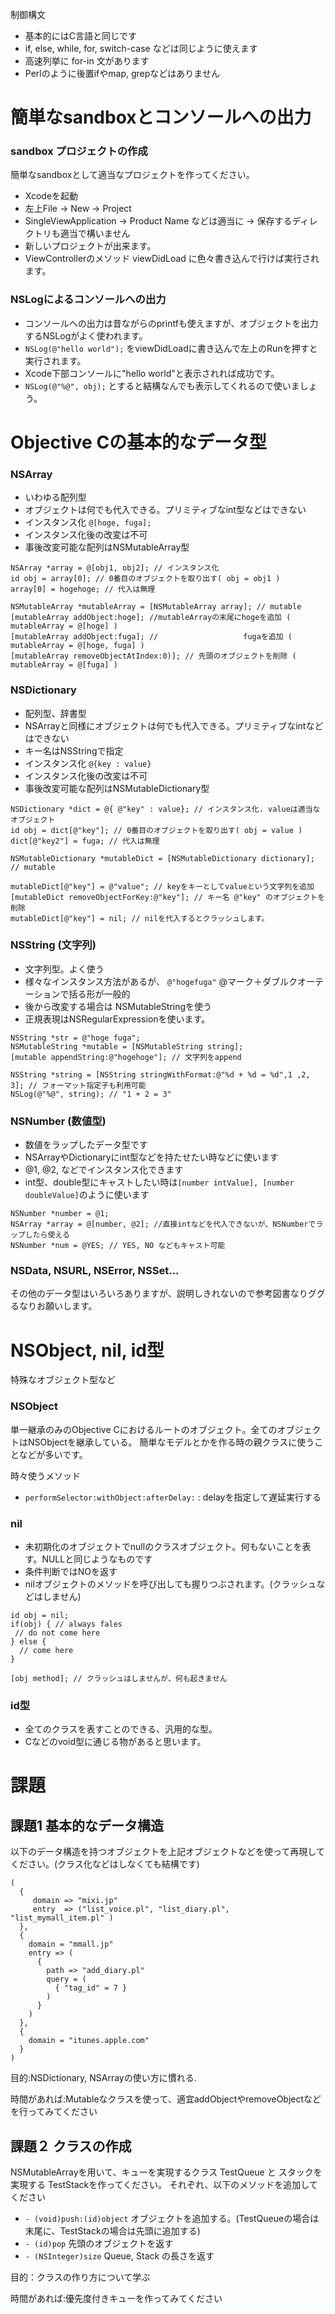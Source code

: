 制御構文
- 基本的にはC言語と同じです
- if, else, while, for, switch-case などは同じように使えます
- 高速列挙に for-in 文があります
- Perlのように後置ifやmap, grepなどはありません

# 簡単なsandboxとコンソールへの出力
### sandbox プロジェクトの作成
簡単なsandboxとして適当なプロジェクトを作ってください。
- Xcodeを起動
- 左上File → New → Project
- SingleViewApplication → Product Name などは適当に → 保存するディレクトリも適当で構いません
- 新しいプロジェクトが出来ます。
- ViewControllerのメソッド viewDidLoad に色々書き込んで行けば実行されます。

### NSLogによるコンソールへの出力
- コンソールへの出力は昔ながらのprintfも使えますが、オブジェクトを出力するNSLogがよく使われます。
- ``NSLog(@"hello world");`` をviewDidLoadに書き込んで左上のRunを押すと実行されます。
- Xcode下部コンソールに"hello world"と表示されれば成功です。
- `NSLog(@"%@", obj);` とすると結構なんでも表示してくれるので使いましょう。

# Objective Cの基本的なデータ型

### NSArray
  - いわゆる配列型
  - オブジェクトは何でも代入できる。プリミティブなint型などはできない
  - インスタンス化 `` @[hoge, fuga]; ``
  - インスタンス化後の改変は不可
  - 事後改変可能な配列はNSMutableArray型
```
NSArray *array = @[obj1, obj2]; // インスタンス化
id obj = array[0]; // 0番目のオブジェクトを取り出す( obj = obj1 )
array[0] = hogehoge; // 代入は無理

NSMutableArray *mutableArray = [NSMutableArray array]; // mutable
[mutableArray addObject:hoge]; //mutableArrayの末尾にhogeを追加 ( mutableArray = @[hoge] )
[mutableArray addObject:fuga]; //                   fugaを追加 ( mutableArray = @[hoge, fuga] )
[mutableArray removeObjectAtIndex:0)]; // 先頭のオブジェクトを削除 ( mutableArray = @[fuga] )
```

###  NSDictionary
  - 配列型、辞書型
  - NSArrayと同様にオブジェクトは何でも代入できる。プリミティブなintなどはできない
  - キー名はNSStringで指定
  - インスタンス化 `` @{key : value} ``
  - インスタンス化後の改変は不可
  - 事後改変可能な配列はNSMutableDictionary型
```
NSDictionary *dict = @{ @"key" : value}; // インスタンス化. valueは適当なオブジェクト
id obj = dict[@"key"]; // 0番目のオブジェクトを取り出す( obj = value )
dict[@"key2"] = fuga; // 代入は無理

NSMutableDictionary *mutableDict = [NSMutableDictionary dictionary]; // mutable

mutableDict[@"key"] = @"value"; // keyをキーとしてvalueという文字列を追加
[mutableDict removeObjectForKey:@"key"]; // キー名 @"key" のオブジェクトを削除
mutableDict[@"key"] = nil; // nilを代入するとクラッシュします。

```

###  NSString (文字列)
- 文字列型。よく使う
- 様々なインスタンス方法があるが、 ``@"hogefuga"`` @マーク＋ダブルクオーテーションで括る形が一般的
- 後から改変する場合は NSMutableStringを使う
- 正規表現はNSRegularExpressionを使います。
```
NSString *str = @"hoge fuga";
NSMutableString *mutable = [NSMutableString string];
[mutable appendString:@"hogehoge"]; // 文字列をappend

NSString *string = [NSString stringWithFormat:@"%d + %d = %d",1 ,2, 3]; // フォーマット指定子も利用可能
NSLog(@"%@", string); // "1 + 2 = 3"

```

###  NSNumber (数値型)
- 数値をラップしたデータ型です
- NSArrayやDictionaryにint型などを持たせたい時などに使います
- @1, @2, などでインスタンス化できます
- int型、double型にキャストしたい時は`[number intValue], [number doubleValue]`のように使います
```
NSNumber *number = @1;
NSArray *array = @[number, @2]; //直接intなどを代入できないが、NSNumberでラップしたら使える
NSNumber *num = @YES; // YES, NO などもキャスト可能

```

###  NSData, NSURL, NSError, NSSet...
その他のデータ型はいろいろありますが、説明しきれないので参考図書なりググるなりお願いします。


# NSObject, nil, id型
特殊なオブジェクト型など

### NSObject
単一継承のみのObjective Cにおけるルートのオブジェクト。全てのオブジェクトはNSObjectを継承している。
簡単なモデルとかを作る時の親クラスに使うことなどが多いです。

時々使うメソッド
- `performSelector:withObject:afterDelay:` : delayを指定して遅延実行する

### nil
- 未初期化のオブジェクトでnullのクラスオブジェクト。何もないことを表す。NULLと同じようなものです
- 条件判断ではNOを返す
- nilオブジェクトのメソッドを呼び出しても握りつぶされます。(クラッシュなどはしません)
```
id obj = nil;
if(obj) { // always fales
 // do not come here
} else {
  // come here
}

[obj method]; // クラッシュはしませんが、何も起きません
```

### id型
- 全てのクラスを表すことのできる、汎用的な型。
- Cなどのvoid型に通じる物があると思います。



# 課題
## 課題1 基本的なデータ構造
以下のデータ構造を持つオブジェクトを上記オブジェクトなどを使って再現してください。(クラス化などはしなくても結構です)
```
(
  {
     domain => "mixi.jp"
     entry  => ("list_voice.pl", "list_diary.pl", "list_mymall_item.pl" )
  },
  {
    domain = "mmall.jp"
    entry => (
      {
        path => "add_diary.pl"
        query = (
          { "tag_id" = 7 }
        )
      }
    )
  },
  {
    domain = "itunes.apple.com"
  }
)
```
目的:NSDictionary, NSArrayの使い方に慣れる.

時間があれば:Mutableなクラスを使って、適宜addObjectやremoveObjectなどを行ってみてください

## 課題２ クラスの作成
NSMutableArrayを用いて、キューを実現するクラス TestQueue と スタックを実現する TestStackを作ってください。
それぞれ、以下のメソッドを追加してください
- `- (void)push:(id)object` オブジェクトを追加する。(TestQueueの場合は末尾に、TestStackの場合は先頭に追加する)
- `- (id)pop` 先頭のオブジェクトを返す
- `- (NSInteger)size` Queue, Stack の長さを返す

目的：クラスの作り方について学ぶ

時間があれば:優先度付きキューを作ってみてください
